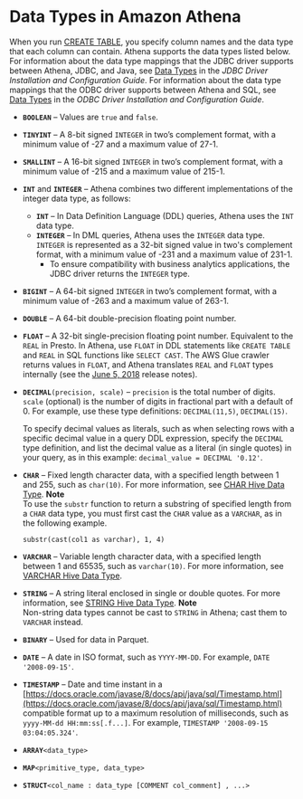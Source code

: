 # Data Types in Amazon Athena<a name="data-types"></a>

When you run [CREATE TABLE](create-table.md), you specify column names and the data type that each column can contain\. Athena supports the data types listed below\. For information about the data type mappings that the JDBC driver supports between Athena, JDBC, and Java, see [Data Types](https://s3.amazonaws.com/athena-downloads/drivers/JDBC/SimbaAthenaJDBC_2.0.5/docs/Simba+Athena+JDBC+Driver+Install+and+Configuration+Guide.pdf#page=37) in the *JDBC Driver Installation and Configuration Guide*\. For information about the data type mappings that the ODBC driver supports between Athena and SQL, see [Data Types](https://s3.amazonaws.com/athena-downloads/drivers/ODBC/SimbaAthenaODBC_1.0.5/Simba+Athena+ODBC+Install+and+Configuration+Guide.pdf#page=50) in the *ODBC Driver Installation and Configuration Guide*\.
+ **`BOOLEAN`** – Values are `true` and `false`\.
+ **`TINYINT`** – A 8\-bit signed `INTEGER` in two’s complement format, with a minimum value of \-27 and a maximum value of 27\-1\.
+ **`SMALLINT`** – A 16\-bit signed `INTEGER` in two’s complement format, with a minimum value of \-215 and a maximum value of 215\-1\.
+ **`INT`** and **`INTEGER`** – Athena combines two different implementations of the integer data type, as follows:
  + **`INT`** – In Data Definition Language \(DDL\) queries, Athena uses the `INT` data type\.
  + **`INTEGER`** – In DML queries, Athena uses the `INTEGER` data type\. `INTEGER` is represented as a 32\-bit signed value in two's complement format, with a minimum value of \-231 and a maximum value of 231\-1\. 
    + To ensure compatibility with business analytics applications, the JDBC driver returns the `INTEGER` type\.
+ **`BIGINT`** – A 64\-bit signed `INTEGER` in two’s complement format, with a minimum value of \-263 and a maximum value of 263\-1\.
+ **`DOUBLE`** – A 64\-bit double\-precision floating point number\.
+ **`FLOAT`** – A 32\-bit single\-precision floating point number\. Equivalent to the `REAL` in Presto\. In Athena, use `FLOAT` in DDL statements like `CREATE TABLE` and `REAL` in SQL functions like `SELECT CAST`\. The AWS Glue crawler returns values in `FLOAT`, and Athena translates `REAL` and `FLOAT` types internally \(see the [June 5, 2018](release-note-2018-06-05.md) release notes\)\.
+ **`DECIMAL`**`(precision, scale)` – `precision` is the total number of digits\. `scale` \(optional\) is the number of digits in fractional part with a default of 0\. For example, use these type definitions: `DECIMAL(11,5)`, `DECIMAL(15)`\.

  To specify decimal values as literals, such as when selecting rows with a specific decimal value in a query DDL expression, specify the `DECIMAL` type definition, and list the decimal value as a literal \(in single quotes\) in your query, as in this example: `decimal_value = DECIMAL '0.12'`\. 
+ **`CHAR`** – Fixed length character data, with a specified length between 1 and 255, such as `char(10)`\. For more information, see [CHAR Hive Data Type](https://cwiki.apache.org/confluence/display/Hive/LanguageManual+Types#LanguageManualTypes-char)\.
**Note**  
To use the `substr` function to return a substring of specified length from a `CHAR` data type, you must first cast the `CHAR` value as a `VARCHAR`, as in the following example\.  

  ```
  substr(cast(col1 as varchar), 1, 4)
  ```
+ **`VARCHAR`** – Variable length character data, with a specified length between 1 and 65535, such as `varchar(10)`\. For more information, see [VARCHAR Hive Data Type](https://cwiki.apache.org/confluence/display/Hive/LanguageManual+Types#LanguageManualTypes-varchar)\. 
+ **`STRING`** – A string literal enclosed in single or double quotes\. For more information, see [STRING Hive Data Type](https://cwiki.apache.org/confluence/display/Hive/LanguageManual+Types#LanguageManualTypes-StringsstringStrings)\.
**Note**  
Non\-string data types cannot be cast to `STRING` in Athena; cast them to `VARCHAR` instead\.
+ **`BINARY`** – Used for data in Parquet\.
+ **`DATE`** – A date in ISO format, such as `YYYY-MM-DD`\. For example, `DATE '2008-09-15'`\.
+ **`TIMESTAMP`** – Date and time instant in a [https://docs.oracle.com/javase/8/docs/api/java/sql/Timestamp.html](https://docs.oracle.com/javase/8/docs/api/java/sql/Timestamp.html) compatible format up to a maximum resolution of milliseconds, such as `yyyy-MM-dd HH:mm:ss[.f...]`\. For example, `TIMESTAMP '2008-09-15 03:04:05.324'`\.
+ **`ARRAY`**`<data_type>`
+ **`MAP`**`<primitive_type, data_type>`
+ **`STRUCT`**`<col_name : data_type [COMMENT col_comment] , ...>`
